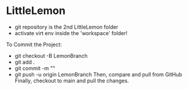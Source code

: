 # LittleLemon

- git repository is the 2nd LittleLemon folder
- activate virt env inside the  'workspace' folder!

To Commit the Project:
  - git checkout -B LemonBranch
  - git add .
  - git commit -m ""
  - git push -u origin LemonBranch
Then, compare and pull from GitHub
Finally, checkout to main and pull the changes.

